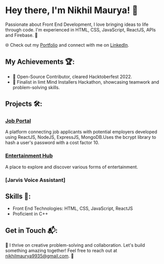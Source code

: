 # Hey there, I'm Nikhil Maurya! 👋

Passionate about Front End Development, I love bringing ideas to life through code. I'm experienced in HTML, CSS, JavaScript, ReactJS, APIs and Firebase. 🚀

🌐 Check out my [Portfolio](https://nikhilportfoliowebsite.netlify.app/) and connect with me on [LinkedIn](https://www.linkedin.com/in/nikhil-maurya-7890091b9/).

## My Achievements 🏆:

- 🌟 Open-Source Contributor, cleared Hacktoberfest 2022.
- 🚀 Finalist in Iimt Mind Installers Hackathon, showcasing teamwork and problem-solving skills.

## Projects 🛠️:

### [Job Portal](https://nikhil9935.github.io/hrapplicantconnect-model/)
A platform connecting job applicants with potential employers developed using ReactJS, NodeJS, ExpressJS, MongoDB.Uses the bcrypt library to hash a user's password with a cost factor 10.

### [Entertainment Hub](https://nikentertainmenthub.netlify.app/)
A place to explore and discover various forms of entertainment.

### [Jarvis Voice Assistant]  <!-- If this is another project, you can add it here -->
<!-- Add a brief description and link here -->

## Skills 🚀:

- Front End Technologies: HTML, CSS, JavaScript, ReactJS
- Proficient in C++

## Get in Touch 📬:

🚀 I thrive on creative problem-solving and collaboration. Let's build something amazing together! Feel free to reach out at nikhilmaurya9935@gmail.com. 💌


